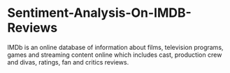 # Sentiment-Analysis-On-IMDB-Reviews
IMDb is an online database of information about films, television programs, games and streaming content online which includes cast, production crew and divas, ratings, fan and critics reviews.

